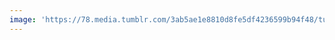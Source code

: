 ```yaml
---
image: 'https://78.media.tumblr.com/3ab5ae1e8810d8fe5df4236599b94f48/tumblr_pdj6xsKibE1tbdx3so1_1280.jpg'
---
```

